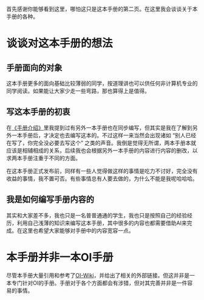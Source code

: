 首先感谢你能够看到这里，哪怕这只是这本手册的第二页。在这里我会谈谈关于本手册的各种。

# 谈谈对这本手册的想法

## 手册面向的对象

这本手册更多的面向基础比较薄弱的同学，按道理讲也可以供任何非计算机专业的同学阅读。如果能让大家少走一些弯路，那也算得上是值得。

## 写这本手册的初衷

在[《手册介绍》](/README.md)里我提到过有另外一本手册也在同步编写，但其实是我在了解到另外一本手册后，才决定也去编写这本的。不过这样一来当然会出现诸如 “别人已经在写了，你完全没必要去写这个” 之类的声音。我倒是觉得无所谓，两本手册本就应该是相辅相成的关系，后续我也会根据另外一本手册的内容进行内容的删改，以求两本手册注重于不同的方面。

在这本手册正式发布前，同样有一些人觉得做这样的事情是吃力不讨好，完全没有收益的事情，我不置可否。有些事情总有人要去做的，为什么不能是我呢哈哈哈。

## 我是如何编写手册内容的

其实和大家差不多，我也只是一名普普通通的学生，我也只是按照自己的经验经历，利用自己浅薄的知识来编写这本手册，其中很多的内容也都需要借助AI来完成。在这里也希望大家能够对手册中的内容宽容一点。

# 本手册并非一本OI手册

尽管本手册大量引用和参考了[OI-Wiki](https://oi-wiki.org/)，并给出了相关的外部链接。但这并非是一本专门针对OI的手册。手册对于各个方面都会有涉猎，但对其完善并非是一件容易的事情。